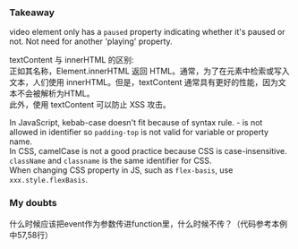 ### Takeaway
video element only has a `paused` property indicating whether it's paused or not. Not need for another 'playing' property.

textContent 与 innerHTML 的区别:  
正如其名称，Element.innerHTML 返回 HTML。通常，为了在元素中检索或写入文本，人们使用 innerHTML。但是，textContent 通常具有更好的性能，因为文本不会被解析为HTML。  
此外，使用 textContent 可以防止 XSS 攻击。

In JavaScript, kebab-case doesn't fit because of syntax rule. - is not allowed in identifier so `padding-top` is not valid for variable or property name.  
In CSS, camelCase is not a good practice because CSS is case-insensitive. `className` and `classname` is the same identifier for CSS.  
When changing CSS property in JS, such as `flex-basis`, use `xxx.style.flexBasis`.

### My doubts
什么时候应该把event作为参数传进function里，什么时候不传？（代码参考本例中57,58行）